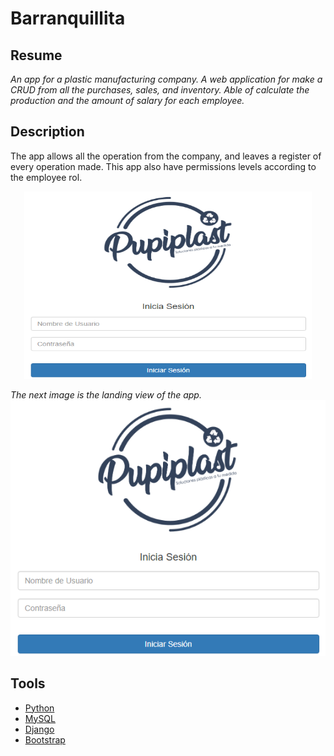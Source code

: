 # Barranquillita

## Resume
_An app for a plastic manufacturing company. A web application for make a CRUD from all the purchases, sales, and inventory. Able of calculate the production and the amount of salary for each employee._

## Description

The app allows all the operation from the company, and leaves a register of every operation made. This app also have permissions levels according to the employee rol.

<p align="center">
  <img width="460" height="300" src="https://github.com/rogergarciaz/barranquillita/blob/master/barranquillita.PNG">
</p>

_The next image is the landing view of the app._
![barranquillita](https://github.com/rogergarciaz/barranquillita/blob/master/barranquillita.PNG)


## Tools
* [Python](https://www.python.org/)
* [MySQL](https://www.mysql.com/)
* [Django](https://www.djangoproject.com/)
* [Bootstrap](https://getbootstrap.com/)

